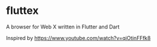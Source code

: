 # fluttex

A browser for Web X written in Flutter and Dart

Inspired by https://www.youtube.com/watch?v=qiOtinFFfk8
